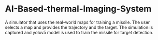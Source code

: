# AI-Based-thermal-Imaging-System
A simulator that uses the real-world maps for training a missile. The user selects a map and provides the trajectory and the target. The simulation is captured and yolov5 model is used to train the missile for target detection.
